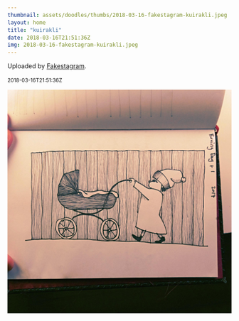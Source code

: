 ```yaml
---
thumbnail: assets/doodles/thumbs/2018-03-16-fakestagram-kuirakli.jpeg
layout: home
title: "kuirakli"
date: 2018-03-16T21:51:36Z
img: 2018-03-16-fakestagram-kuirakli.jpeg
---
```


Uploaded by [Fakestagram](https://github.com/opyate/fakestagram).

<small>2018-03-16T21:51:36Z</small>

![Uploaded by Fakestagram](assets/doodles/original/2018-03-16-fakestagram-kuirakli.jpeg)
